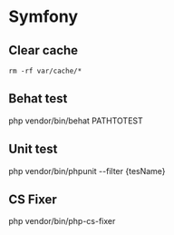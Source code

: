 
# Symfony

## Clear cache
```
rm -rf var/cache/*
```
## Behat test
php vendor/bin/behat  PATHTOTEST
## Unit test 
php vendor/bin/phpunit --filter {tesName}
## CS Fixer
php vendor/bin/php-cs-fixer
